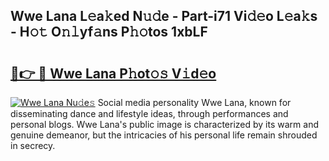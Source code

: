 ## Wwe Lana L𝚎a𝚔ed N𝚞𝚍e - Part-i71 Vi𝚍𝚎o L𝚎a𝚔s - H𝚘𝚝 O𝚗𝚕yf𝚊ns P𝚑𝚘tos 1xbLF

# <h2><a href="http://kf4g3h.oniu.top/?m=Wwe+Lana">🔗👉 🔴 Wwe Lana P𝚑ot𝚘𝚜 V𝚒d𝚎o</a></h2>

[![Wwe Lana Nu𝚍e𝚜](https://i.imgur.com/0qMVB7G.gif)](http://kf4g3h.oniu.top/?m=Wwe+Lana)
Social media personality Wwe Lana, known for disseminating dance and lifestyle ideas, through performances and personal blogs. Wwe Lana's public image is characterized by its warm and genuine demeanor, but the intricacies of his personal life remain shrouded in secrecy.  
